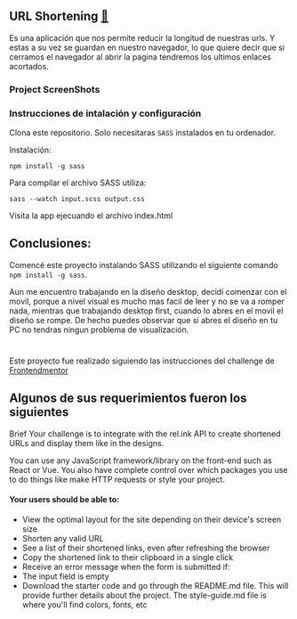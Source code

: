 ## URL Shortening [🔗]()

Es una aplicación que nos permite reducir la longitud de nuestras urls. Y estas a su vez se guardan en nuestro navegador, lo que quiere decir que si cerramos el navegador al abrir la pagina tendremos los ultimos enlaces acortados.

### Project ScreenShots
<!--  -->
<!-- ![photo](https://github.com/eduardoguette/FanaticsApp/blob/master/Screenshot_1.png?raw=true) -->
<!-- ![photo](https://github.com/eduardoguette/FanaticsApp/blob/master/Screenshot_2.png?raw=true) -->
<!-- ![photo](https://github.com/eduardoguette/FanaticsApp/blob/master/Screenshot_3.png?raw=true) -->

### Instrucciones de intalación y configuración

Clona este repositorio. Solo necesitaras `SASS` instalados en tu ordenador.

Instalación:

`npm install -g sass`

Para compilar el archivo SASS utiliza:

`sass --watch input.scss output.css`

Visita la app ejecuando el archivo index.html

## Conclusiones:


Comencé este proyecto instalando SASS utilizando el siguiente comando `npm install -g sass`.

Aun me encuentro trabajando en la diseño desktop, decidí comenzar con el movil, porque a nivel visual es mucho mas facil de leer y no se va a romper nada, mientras que trabajando desktop first, cuando lo abres en el movil el diseño se rompe. De hecho puedes observar que si abres el diseño en tu PC no tendras ningun problema de visualización. 


#
Este proyecto fue realizado siguiendo las instrucciones del challenge de [Frontendmentor](https://www.frontendmentor.io/challenges/url-shortening-api-landing-page-2ce3ob-G)

## Algunos de sus requerimientos fueron los siguientes
Brief
Your challenge is to integrate with the rel.ink API to create shortened URLs and display them like in the designs.

You can use any JavaScript framework/library on the front-end such as React or Vue. You also have complete control over which packages you use to do things like make HTTP requests or style your project.

#### Your users should be able to:

- View the optimal layout for the site depending on their device's screen size
- Shorten any valid URL
- See a list of their shortened links, even after refreshing the browser
- Copy the shortened link to their clipboard in a single click
- Receive an error message when the form is submitted if:
- The input field is empty
- Download the starter code and go through the README.md file. This will provide further details about the project. The style-guide.md file is where you'll find colors, fonts, etc



